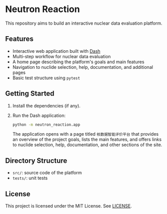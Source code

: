 # Neutron Reaction

This repository aims to build an interactive nuclear data evaluation platform.

## Features
- Interactive web application built with [Dash](https://dash.plotly.com/)
- Multi-step workflow for nuclear data evaluation
- A home page describing the platform's goals and main features
- Navigation to nuclide selection, help, documentation, and additional pages
- Basic test structure using `pytest`

## Getting Started

1. Install the dependencies (if any).
2. Run the Dash application:
   ```bash
   python -m neutron_reaction.app
   ```

   The application opens with a page titled `核数据智能评价平台` that provides
   an overview of the project goals, lists the main features, and offers links to
   nuclide selection, help, documentation, and other sections of the site.

## Directory Structure

- `src/`: source code of the platform
- `tests/`: unit tests

## License

This project is licensed under the MIT License. See [LICENSE](LICENSE).
